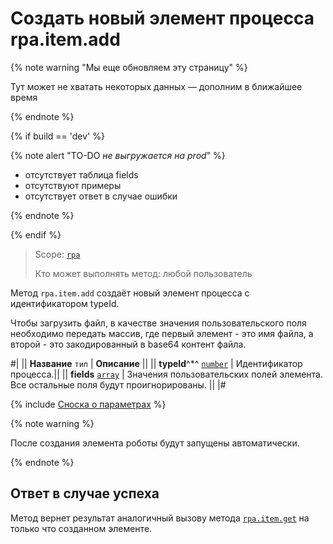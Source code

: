 # Создать новый элемент процесса rpa.item.add

{% note warning "Мы еще обновляем эту страницу" %}

Тут может не хватать некоторых данных — дополним в ближайшее время

{% endnote %}

{% if build == 'dev' %}

{% note alert "TO-DO _не выгружается на prod_" %}

- отсутствует таблица fields
- отсутствуют примеры
- отсутствует ответ в случае ошибки

{% endnote %}

{% endif %}

> Scope: [`rpa`](../../../scopes/permissions.md)
>
> Кто может выполнять метод: любой пользователь

Метод `rpa.item.add` создаёт новый элемент процесса с идентификатором typeId.

Чтобы загрузить файл, в качестве значения пользовательского поля необходимо передать массив, где первый элемент - это имя файла, а второй - это закодированный в base64 контент файла.

#|
|| **Название**
`тип` | **Описание** ||
|| **typeId**^*^
[`number`](../../../data-types.md) | Идентификатор процесса.||
|| **fields**
[`array`](../../../data-types.md) | Значения пользовательских полей элемента. Все остальные поля будут проигнорированы. ||
|#

{% include [Сноска о параметрах](../../../../_includes/required.md) %}

{% note warning %}

После создания элемента роботы будут запущены автоматически.

{% endnote %}

## Ответ в случае успеха

Метод вернет результат аналогичный вызову метода [`rpa.item.get`](./rpa-item-get.md) на только что созданном элементе.
